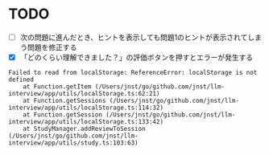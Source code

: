 # TODO

- [ ] 次の問題に進んだとき、ヒントを表示しても問題1のヒントが表示されてしまう問題を修正する
- [x] 「どのくらい理解できました？」の評価ボタンを押すとエラーが発生する
```
Failed to read from localStorage: ReferenceError: localStorage is not defined
    at Function.getItem (/Users/jnst/go/github.com/jnst/llm-interview/app/utils/localStorage.ts:62:21)
    at Function.getSessions (/Users/jnst/go/github.com/jnst/llm-interview/app/utils/localStorage.ts:114:32)
    at Function.getSession (/Users/jnst/go/github.com/jnst/llm-interview/app/utils/localStorage.ts:133:42)
    at StudyManager.addReviewToSession (/Users/jnst/go/github.com/jnst/llm-interview/app/utils/study.ts:103:63)
```

